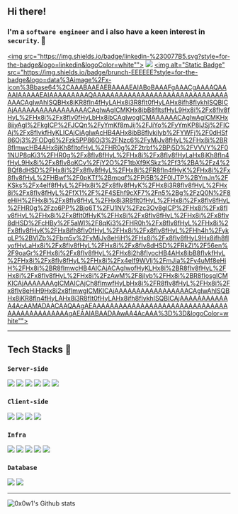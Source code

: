 ## Hi there!
### I'm a `software engineer` and i also have a keen interest in `security`. 👋
<a href="https://www.linkedin.com/in/goldstar-dev/" target="_blank"><img src="https://img.shields.io/badge/linkedin-%230077B5.svg?style=for-the-badge&logo=linkedin&logoColor=white""></a>
<a href="https://www.0x00.kr" target="_blank"><img src="https://img.shields.io/badge/-0x00.kr%20%F0%9F%8E%83-grey?style=for-the-badge"/></a>
<a href="https://brunch.co.kr/@goldstar-book" target="_blank"><img alt="Static Badge" src="https://img.shields.io/badge/brunch-EEEEEE?style=for-the-badge&logo=data%3Aimage%2Fx-icon%3Bbase64%2CAAABAAEAEBAAAAEAIABoBAAAFgAAACgAAAAQAAAAIAAAAAEAIAAAAAAAAAQAAAAAAAAAAAAAAAAAAAAAAAAAAAAAAAAAACAgIwAhISQBHx8jKR8fIn4fHyLAHx8i3R8fIt0fHyLAHx8ifh8fIykhISQBICAjAAAAAAAAAAAAAAAAACAgIwAgICMKHx8ibB8fItsfHyL9Hx8i%2Fx8fIv8fHyL%2FHx8i%2Fx8fIv0fHyLbHx8ibCAgIwogICMAAAAAACAgIwAgICMKHx8iiyAgI%2FkgICP%2FJCQn%2FyYmKf8mJij%2FJiYo%2FyYmKP8lJSj%2FICAj%2Fx8fIvkfHyKLICAjCiAgIwAcHB4AHx8ibB8fIvkjIyb%2FYWFj%2F0dHSf86Oj3%2FODg6%2Fzk5PP86Oj3%2FNzc6%2FyMjJv8fHyL%2FHx8i%2BR8fImwcHB4AHx8jKh8fItofHyL%2FHR0g%2F2trbf%2BPj5D%2FVVVY%2F01NUP8qKi3%2FHR0g%2Fx8fIv8fHyL%2FHx8i%2Fx8fIv8fHyLaHx8jKh8fIn4fHyL9Hx8i%2Fx8fIv8oKCv%2FjY2O%2F1tbXf9KSkz%2Ff3%2BA%2Fz4%2BQf8dHSD%2FHx8i%2Fx8fIv8fHyL%2FHx8i%2FR8fIn4fHyK%2FHx8i%2Fx8fIv8fHyL%2FHBwf%2F0pKTf%2Bmpqf%2FPj5B%2F0lJTP%2BYmJn%2FKSks%2Fx4eIf8fHyL%2FHx8i%2Fx8fIv8fHyK%2FHx8i3R8fIv8fHyL%2FHx8i%2Fx8fIv8fHyL%2FfX1%2F%2F4SEhf9cXF7%2Fn5%2Bg%2FzQ0N%2F8eHiH%2FHx8i%2Fx8fIv8fHyL%2FHx8i3R8fIt0fHyL%2FHx8i%2Fx8fIv8fHyL%2FHR0g%2Fzo6PP%2Bjo6T%2FU1NV%2Fzc3Ov8gICP%2FHx8i%2Fx8fIv8fHyL%2FHx8i%2Fx8fIt0fHyK%2FHx8i%2Fx8fIv8fHyL%2FHx8i%2Fx8fIv8dHSD%2FcHBy%2F5aWl%2F8qKi3%2FHR0h%2Fx8fIv8fHyL%2FHx8i%2Fx8fIv8fHyK%2FHx8ifh8fIv0fHyL%2FHx8i%2Fx8fIv8fHyL%2FHh4h%2FykpLP%2BVlZb%2Fbm5v%2FyMjJv8eHiH%2FHx8i%2Fx8fIv8fHyL9Hx8ifh8fIyofHyLaHx8i%2Fx8fIv8fHyL%2FHx8i%2Fx8fIv8dHSD%2FRkZI%2F56en%2F9oaGr%2FHx8i%2Fx8fIv8fHyL%2FHx8i2h8fIyocHB4AHx8ibB8fIvkfHyL%2FHx8i%2Fx8fIv8fHyL%2FHx8i%2Fx4eIf9WVlj%2FmJia%2Fy4uMf8eHiH%2FHx8i%2BR8fImwcHB4AICAjACAgIwofHyKLHx8i%2BR8fIv8fHyL%2FHx8i%2Fx8fIv8fHyL%2FHx8i%2FzAwM%2F8jIyb%2FHx8i%2BR8fIosgICMKICAjAAAAAAAgICMAICAjCh8fImwfHyLbHx8i%2FR8fIv8fHyL%2FHx8i%2Fx8fIv8eHiH9Hx8i2x8fImwgICMKICAjAAAAAAAAAAAAAAAAACAgIwAhISQBHx8jKR8fIn4fHyLAHx8i3R8fIt0fHyLAHx8ifh8fIykhISQBICAjAAAAAAAAAAAA4AcAAMADAACAAQAAgAEAAAAAAAAAAAAAAAAAAAAAAAAAAAAAAAAAAAAAAAAAAAAAgAEAAIABAADAAwAA4AcAAA%3D%3D&logoColor=white""></a>

--- 
## Tech Stacks 💪

### `Server-side`
<p>
  <img src="https://img.shields.io/badge/django-%23092E20.svg?style=for-the-badge&logo=django&logoColor=white"/>
  <img src="https://img.shields.io/badge/DJANGO-REST-ff1709?style=for-the-badge&logo=django&logoColor=white&color=ff1709&labelColor=gray"/>
  <img src="https://img.shields.io/badge/flask-%23000.svg?style=for-the-badge&logo=flask&logoColor=white"/>
  <img src="https://img.shields.io/badge/celery-%23a9cc54.svg?style=for-the-badge&logo=celery&logoColor=ddf4a4"/>
  <img src="https://img.shields.io/badge/kotlin-%237F52FF.svg?style=for-the-badge&logo=kotlin&logoColor=white"/>
  <img src="https://img.shields.io/badge/SpringBoot-6DB33F?style=for-the-badge&logo=Spring&logoColor=white"/>
</p>


### `Client-side`
<p>
  <img src="https://img.shields.io/badge/Bootstrap-%238511FA.svg?style=for-the-badge&logo=bootstrap&logoColor=white"/>
  <img src="https://img.shields.io/badge/Jinja2-white.svg?style=for-the-badge&logo=jinja&logoColor=black"/>
  <img src="https://img.shields.io/badge/JavaScript-333333?style=for-the-badge&logo=javascript"/>
  <img src="https://img.shields.io/badge/jquery-%230769AD.svg?style=for-the-badge&logo=jquery&logoColor=white"/>
</p>


### `Infra`
<p>
  <img src="https://img.shields.io/badge/Docker-%230db7ed.svg?style=for-the-badge&logo=docker&logoColor=white"/>
  <img src="https://img.shields.io/badge/AWS-%23FF9900.svg?style=for-the-badge&logo=amazon-aws&logoColor=white"/>
  <img src="https://img.shields.io/badge/Vultr-007BFC.svg?style=for-the-badge&logo=vultr"/>
  <img src="https://img.shields.io/badge/Firebase-ffca28?style=for-the-badge&logo=firebase&logoColor=black"/>
  <img src="https://img.shields.io/badge/Elasticsearch-%230377CC.svg?style=for-the-badge&logo=elasticsearch&logoColor=white"/>
</p>

### `Database`
<p>
  <img src="https://img.shields.io/badge/MySQL-4479A1?style=for-the-badge&logo=mysql&logoColor=white"/>
  <img src="https://img.shields.io/badge/postgresql-4169e1?style=for-the-badge&logo=postgresql&logoColor=white"/>
</p>

---
![0x0w1's Github stats](https://github-readme-stats.vercel.app/api?username=0x0w1&show_icons=true&theme=great-gatsby&hide=contribs,issues&bg_color=0d1117&title_color=c9d1d9)

